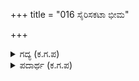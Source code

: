 +++
title = "016 ಸೈರಿಸಕಟಾ ಭೀಮ"

+++

<details><summary>ಗದ್ಯ (ಕ.ಗ.ಪ) </summary>

16. ಆ ಸಂದರ್ಭವನ್ನರಿತುಕೊಂಡ ಪಾರ್ಥ ಅವನನ್ನು ಸಂತೈಸುತ್ತಾ “ಸೈರಿಸು ಅಕಟಾ ! ಭೀಮ ವಿಕಾರವಾದ ರೋಷಕ್ಕೆ ಇದು ಹೊತ್ತಲ್ಲ. ಎಲ್ಲ ವಿಕಾರಗಳಿಂದಲೂ ಕೌರವರು ಬೇಕಾದರೆ ಮೆರೆಯಲಿ ಏಕೆಂದರೆ ಕಾಲ ಅವರದು ನಮ್ಮ ರಾಜ ಯುಧಿಷ್ಠಿರನ ಧರ್ಮದ ನಿಲುವು ಸಾರವತ್ತಾಗಿ ಉಳಿದರೆ ಸಾಕು. ಇನ್ನುಳಿದ ನಾರಿ, ಧನ, ಅಭಿಮಾನ ಬೇಕಿದ್ದರೆ ಬೆಂದು ಹೋಗಲಿ" ಎಂದ
</details>

<details><summary>ಪದಾರ್ಥ (ಕ.ಗ.ಪ) </summary>

-
</details>
